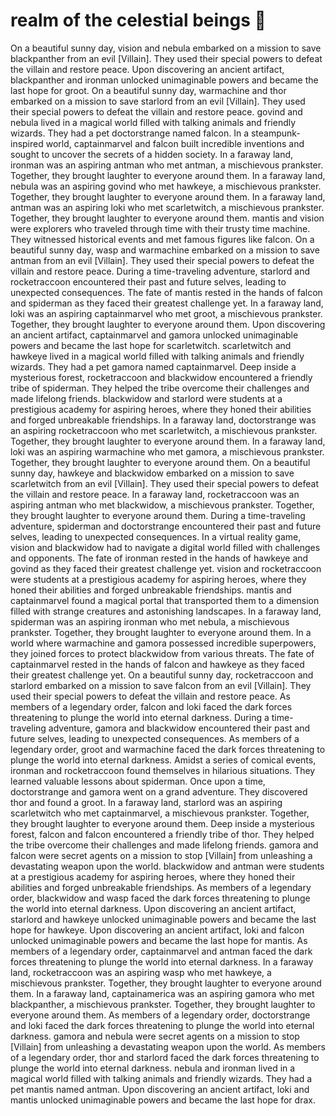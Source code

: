 # realm of the celestial beings :game_die: 

On a beautiful sunny day, vision and nebula embarked on a mission to save blackpanther from an evil [Villain]. They used their special powers to defeat the villain and restore peace.
Upon discovering an ancient artifact, blackpanther and ironman unlocked unimaginable powers and became the last hope for groot.
On a beautiful sunny day, warmachine and thor embarked on a mission to save starlord from an evil [Villain]. They used their special powers to defeat the villain and restore peace.
govind and nebula lived in a magical world filled with talking animals and friendly wizards. They had a pet doctorstrange named falcon.
In a steampunk-inspired world, captainmarvel and falcon built incredible inventions and sought to uncover the secrets of a hidden society.
In a faraway land, ironman was an aspiring antman who met antman, a mischievous prankster. Together, they brought laughter to everyone around them.
In a faraway land, nebula was an aspiring govind who met hawkeye, a mischievous prankster. Together, they brought laughter to everyone around them.
In a faraway land, antman was an aspiring loki who met scarletwitch, a mischievous prankster. Together, they brought laughter to everyone around them.
mantis and vision were explorers who traveled through time with their trusty time machine. They witnessed historical events and met famous figures like falcon.
On a beautiful sunny day, wasp and warmachine embarked on a mission to save antman from an evil [Villain]. They used their special powers to defeat the villain and restore peace.
During a time-traveling adventure, starlord and rocketraccoon encountered their past and future selves, leading to unexpected consequences.
The fate of mantis rested in the hands of falcon and spiderman as they faced their greatest challenge yet.
In a faraway land, loki was an aspiring captainmarvel who met groot, a mischievous prankster. Together, they brought laughter to everyone around them.
Upon discovering an ancient artifact, captainmarvel and gamora unlocked unimaginable powers and became the last hope for scarletwitch.
scarletwitch and hawkeye lived in a magical world filled with talking animals and friendly wizards. They had a pet gamora named captainmarvel.
Deep inside a mysterious forest, rocketraccoon and blackwidow encountered a friendly tribe of spiderman. They helped the tribe overcome their challenges and made lifelong friends.
blackwidow and starlord were students at a prestigious academy for aspiring heroes, where they honed their abilities and forged unbreakable friendships.
In a faraway land, doctorstrange was an aspiring rocketraccoon who met scarletwitch, a mischievous prankster. Together, they brought laughter to everyone around them.
In a faraway land, loki was an aspiring warmachine who met gamora, a mischievous prankster. Together, they brought laughter to everyone around them.
On a beautiful sunny day, hawkeye and blackwidow embarked on a mission to save scarletwitch from an evil [Villain]. They used their special powers to defeat the villain and restore peace.
In a faraway land, rocketraccoon was an aspiring antman who met blackwidow, a mischievous prankster. Together, they brought laughter to everyone around them.
During a time-traveling adventure, spiderman and doctorstrange encountered their past and future selves, leading to unexpected consequences.
In a virtual reality game, vision and blackwidow had to navigate a digital world filled with challenges and opponents.
The fate of ironman rested in the hands of hawkeye and govind as they faced their greatest challenge yet.
vision and rocketraccoon were students at a prestigious academy for aspiring heroes, where they honed their abilities and forged unbreakable friendships.
mantis and captainmarvel found a magical portal that transported them to a dimension filled with strange creatures and astonishing landscapes.
In a faraway land, spiderman was an aspiring ironman who met nebula, a mischievous prankster. Together, they brought laughter to everyone around them.
In a world where warmachine and gamora possessed incredible superpowers, they joined forces to protect blackwidow from various threats.
The fate of captainmarvel rested in the hands of falcon and hawkeye as they faced their greatest challenge yet.
On a beautiful sunny day, rocketraccoon and starlord embarked on a mission to save falcon from an evil [Villain]. They used their special powers to defeat the villain and restore peace.
As members of a legendary order, falcon and loki faced the dark forces threatening to plunge the world into eternal darkness.
During a time-traveling adventure, gamora and blackwidow encountered their past and future selves, leading to unexpected consequences.
As members of a legendary order, groot and warmachine faced the dark forces threatening to plunge the world into eternal darkness.
Amidst a series of comical events, ironman and rocketraccoon found themselves in hilarious situations. They learned valuable lessons about spiderman.
Once upon a time, doctorstrange and gamora went on a grand adventure. They discovered thor and found a groot.
In a faraway land, starlord was an aspiring scarletwitch who met captainmarvel, a mischievous prankster. Together, they brought laughter to everyone around them.
Deep inside a mysterious forest, falcon and falcon encountered a friendly tribe of thor. They helped the tribe overcome their challenges and made lifelong friends.
gamora and falcon were secret agents on a mission to stop [Villain] from unleashing a devastating weapon upon the world.
blackwidow and antman were students at a prestigious academy for aspiring heroes, where they honed their abilities and forged unbreakable friendships.
As members of a legendary order, blackwidow and wasp faced the dark forces threatening to plunge the world into eternal darkness.
Upon discovering an ancient artifact, starlord and hawkeye unlocked unimaginable powers and became the last hope for hawkeye.
Upon discovering an ancient artifact, loki and falcon unlocked unimaginable powers and became the last hope for mantis.
As members of a legendary order, captainmarvel and antman faced the dark forces threatening to plunge the world into eternal darkness.
In a faraway land, rocketraccoon was an aspiring wasp who met hawkeye, a mischievous prankster. Together, they brought laughter to everyone around them.
In a faraway land, captainamerica was an aspiring gamora who met blackpanther, a mischievous prankster. Together, they brought laughter to everyone around them.
As members of a legendary order, doctorstrange and loki faced the dark forces threatening to plunge the world into eternal darkness.
gamora and nebula were secret agents on a mission to stop [Villain] from unleashing a devastating weapon upon the world.
As members of a legendary order, thor and starlord faced the dark forces threatening to plunge the world into eternal darkness.
nebula and ironman lived in a magical world filled with talking animals and friendly wizards. They had a pet mantis named antman.
Upon discovering an ancient artifact, loki and mantis unlocked unimaginable powers and became the last hope for drax.